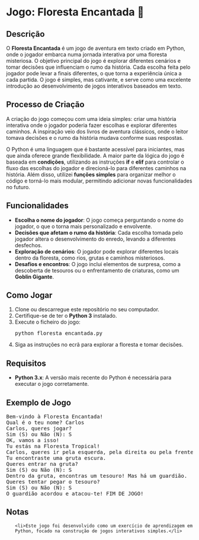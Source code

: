<h1>Jogo: Floresta Encantada 🌳</h1>

<h2>Descrição</h2>
<p>O <strong>Floresta Encantada</strong> é um jogo de aventura em texto criado em Python, onde o jogador embarca numa jornada interativa por uma floresta misteriosa. O objetivo principal do jogo é explorar diferentes cenários e tomar decisões que influenciam o rumo da história. Cada escolha feita pelo jogador pode levar a finais diferentes, o que torna a experiência única a cada partida. O jogo é simples, mas cativante, e serve como uma excelente introdução ao desenvolvimento de jogos interativos baseados em texto.</p>


<h2>Processo de Criação</h2>
<p>A criação do jogo começou com uma ideia simples: criar uma história interativa onde o jogador poderia fazer escolhas e explorar diferentes caminhos. A inspiração veio dos livros de aventura clássicos, onde o leitor tomava decisões e o rumo da história mudava conforme suas respostas.</p>

<p>O Python é uma linguagem que é bastante acessível para iniciantes, mas que ainda oferece grande flexibilidade. A maior parte da lógica do jogo é baseada em <strong>condições</strong>, utilizando as instruções <strong>if</strong> e <strong>elif</strong> para controlar o fluxo das escolhas do jogador e direcioná-lo para diferentes caminhos na história. Além disso, utilizei <strong>funções simples</strong> para organizar melhor o código e torná-lo mais modular, permitindo adicionar novas funcionalidades no futuro.</p>


<h2>Funcionalidades</h2>
<ul>
    <li><strong>Escolha o nome do jogador</strong>: O jogo começa perguntando o nome do jogador, o que o torna mais personalizado e envolvente.</li>
    <li><strong>Decisões que afetam o rumo da história</strong>: Cada escolha tomada pelo jogador altera o desenvolvimento do enredo, levando a diferentes desfechos.</li>
    <li><strong>Exploração de cenários</strong>: O jogador pode explorar diferentes locais dentro da floresta, como rios, grutas e caminhos misteriosos.</li>
    <li><strong>Desafios e encontros</strong>: O jogo inclui elementos de surpresa, como a descoberta de tesouros ou o enfrentamento de criaturas, como um <strong>Goblin Gigante</strong>.</li>
</ul>

<h2>Como Jogar</h2>
<ol>
    <li>Clone ou descarregue este repositório no seu computador.</li>
    <li>Certifique-se de ter o <strong>Python 3</strong> instalado.</li>
    <li>Execute o ficheiro do jogo:</li>
    <pre>python floresta_encantada.py</pre>
    <li>Siga as instruções no ecrã para explorar a floresta e tomar decisões.</li>
</ol>

<h2>Requisitos</h2>
<ul>
    <li><strong>Python 3.x</strong>: A versão mais recente do Python é necessária para executar o jogo corretamente.</li>
</ul>

<h2>Exemplo de Jogo</h2>
<pre>
Bem-vindo à Floresta Encantada!
Qual é o teu nome? Carlos
Carlos, queres jogar?
Sim (S) ou Não (N): S
OK, vamos a isso!
Tu estás na Floresta Tropical!
Carlos, queres ir pela esquerda, pela direita ou pela frente? direita
Tu encontraste uma gruta escura.
Queres entrar na gruta?
Sim (S) ou Não (N): S
Dentro da gruta, encontras um tesouro! Mas há um guardião.
Queres tentar pegar o tesouro?
Sim (S) ou Não (N): S
O guardião acordou e atacou-te! FIM DE JOGO!
</pre>

<h2>Notas</h2>
<ul>
    
    <li>Este jogo foi desenvolvido como um exercício de aprendizagem em Python, focado na construção de jogos interativos simples.</li>
</ul>

